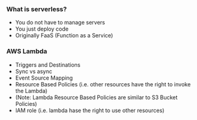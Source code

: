 ### What is serverless?
- You do not have to manage servers
- You just deploy code
- Originally FaaS (Function as a Service)

### AWS Lambda
- Triggers and Destinations
- Sync vs async
- Event Source Mapping
- Resource Based Policies (i.e. other resources have the right to invoke the Lambda)
- (Note: Lambda Resource Based Policies are similar to S3 Bucket Policies)
- IAM role (i.e. lambda hase the right to use other resources)














